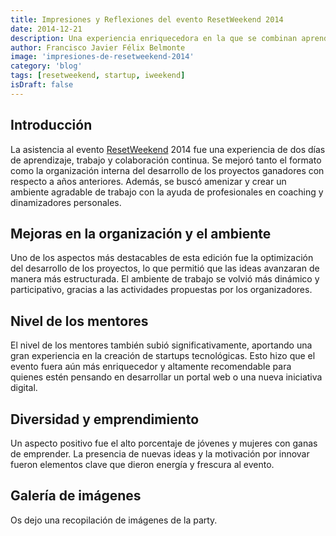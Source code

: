 ```yaml
---
title: Impresiones y Reflexiones del evento ResetWeekend 2014
date: 2014-12-21
description: Una experiencia enriquecedora en la que se combinan aprendizaje, colaboración y espíritu emprendedor en un entorno dinámico y profesional.
author: Francisco Javier Félix Belmonte
image: 'impresiones-de-resetweekend-2014'
category: 'blog'
tags: [resetweekend, startup, iweekend]
isDraft: false
---
```


## Introducción

La asistencia al evento [ResetWeekend](https://www.resetweekend.org/) 2014 fue una experiencia de dos días de
aprendizaje, trabajo y colaboración continua. Se mejoró tanto el formato como la organización interna del desarrollo de
los proyectos ganadores con respecto a años anteriores. Además, se buscó amenizar y crear un ambiente agradable de
trabajo con la ayuda de profesionales en coaching y dinamizadores personales.

## Mejoras en la organización y el ambiente

Uno de los aspectos más destacables de esta edición fue la optimización del desarrollo de los proyectos, lo que permitió
que las ideas avanzaran de manera más estructurada. El ambiente de trabajo se volvió más dinámico y participativo,
gracias a las actividades propuestas por los organizadores.

## Nivel de los mentores

El nivel de los mentores también subió significativamente, aportando una gran experiencia en la creación de startups
tecnológicas. Esto hizo que el evento fuera aún más enriquecedor y altamente recomendable para quienes estén pensando en
desarrollar un portal web o una nueva iniciativa digital.

## Diversidad y emprendimiento

Un aspecto positivo fue el alto porcentaje de jóvenes y mujeres con ganas de emprender. La presencia de nuevas ideas y
la motivación por innovar fueron elementos clave que dieron energía y frescura al evento.

## Galería de imágenes

Os dejo una recopilación de imágenes de la party.
